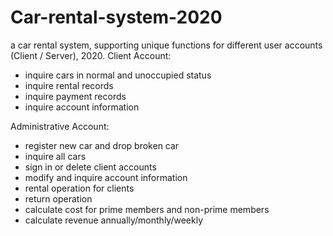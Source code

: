 # Car-rental-system-2020
a car rental system, supporting unique functions for different user accounts (Client / Server), 2020.
Client Account:
- inquire cars in normal and unoccupied status
- inquire rental records
- inquire payment records
- inquire account information

Administrative Account:
- register new car and drop broken car
- inquire all cars
- sign in or delete client accounts
- modify and inquire account information
- rental operation for clients
- return operation
- calculate cost for prime members and non-prime members
- calculate revenue annually/monthly/weekly
